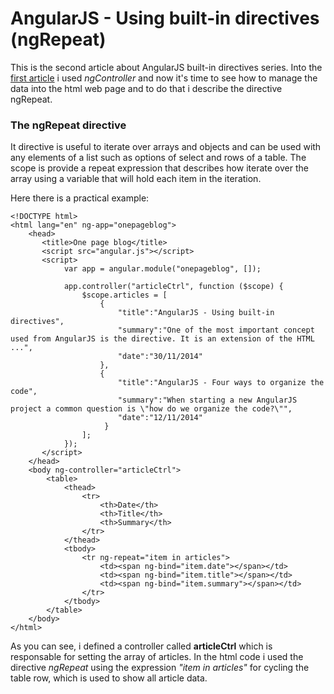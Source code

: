 # AngularJS - Using built-in directives (ngRepeat)
This is the second article about AngularJS built-in directives series.
Into the [first article](#/article/angularjs_builtin_directives) i used  *ngController* and now it's time to see how to manage the data into the html web page and to do that i describe the directive ngRepeat.

### The ngRepeat directive
It directive is useful to iterate over arrays and objects and can be used with any elements of a list such as options of select and rows of a table.
The scope is provide a repeat expression that describes how iterate over the array using a variable that will hold each item in the iteration.

Here there is a practical example:

    <!DOCTYPE html>
    <html lang="en" ng-app="onepageblog">
        <head>
           <title>One page blog</title>
           <script src="angular.js"></script>
           <script>
                var app = angular.module("onepageblog", []);

                app.controller("articleCtrl", function ($scope) {
                    $scope.articles = [
                        {
                            "title":"AngularJS - Using built-in directives",
                            "summary":"One of the most important concept used from AngularJS is the directive. It is an extension of the HTML ...",
                            "date":"30/11/2014"
                        },
                        {
                            "title":"AngularJS - Four ways to organize the code",
                            "summary":"When starting a new AngularJS project a common question is \"how do we organize the code?\"",
                            "date":"12/11/2014"
                         }
                    ];
                });
           </script>
        </head>
        <body ng-controller="articleCtrl">
            <table>
                <thead>
                    <tr>
                        <th>Date</th>
                        <th>Title</th>
                        <th>Summary</th>
                    </tr>
                </thead>
                <tbody>
                    <tr ng-repeat="item in articles">
                        <td><span ng-bind="item.date"></span></td>
                        <td><span ng-bind="item.title"></span></td>
                        <td><span ng-bind="item.summary"></span></td>
                    </tr>
                </tbody>
            </table>
        </body>
    </html>

As you can see, i defined a controller called **articleCtrl** which is responsable for setting the array of articles.
In the html code i used the directive *ngRepeat* using the expression *"item in articles"* for cycling the table row,
which is used to show all article data.
